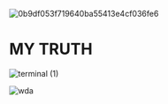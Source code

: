 ![0b9df053f719640ba55413e4cf036fe6](https://github.com/user-attachments/assets/1c62b5f1-5574-44d5-9af7-bf9bc4d84d2c)


<h1><b>MY TRUTH</b></h1>

![terminal (1)](https://github.com/user-attachments/assets/cb291351-01ae-4451-b60d-66fd2ac3dd49)

![wda](https://github.com/user-attachments/assets/24d70ff8-fb1e-41b6-a941-754091062953)
